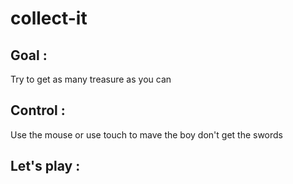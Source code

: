# collect-it

## Goal :

Try to get as many treasure as you can

## Control :

Use the mouse or use touch to mave the boy don't get the swords 

## Let's play :
